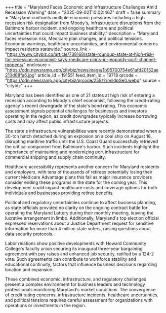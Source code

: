 +++
title = "Maryland Faces Economic and Infrastructure Challenges Amid Recession Warning"
date = "2025-09-02T10:02:46Z"
draft = false
summary = "Maryland confronts multiple economic pressures including a high recession risk designation from Moody's, infrastructure disruptions from the Baltimore harbor incident, and ongoing healthcare and political uncertainties that could impact business stability."
description = "Maryland faces recession risk, Medicare plan changes, and political tensions. Economic warnings, healthcare uncertainties, and environmental concerns impact residents statewide."
source_link = "https://www.citybiz.co/article/738168/state-roundup-state-at-high-risk-for-recession-economist-says-medicare-plans-in-jeopardy-port-channel-reopens/"
enclosure = "https://cdn.newsramp.app/citybiz/newsimage/1b95700754e61afd20152ae210d88fa6.jpg"
article_id = 191551
feed_item_id = 19718
qrcode = "https://cdn.newsramp.app/citybiz/qrcode/259/2/mildpGe0.webp"
source = "citybiz"
+++

<p>Maryland has been identified as one of 21 states at high risk of entering a recession according to Moody's chief economist, following the credit-rating agency's recent downgrade of the state's bond rating. This economic assessment signals potential challenges for businesses and investors operating in the region, as credit downgrades typically increase borrowing costs and may affect public infrastructure projects.</p><p>The state's infrastructure vulnerabilities were recently demonstrated when a 30-ton hatch detached during an explosion on a coal ship on August 18, disrupting maritime traffic until the U.S. Coast Guard successfully retrieved the critical component from Baltimore's harbor. Such incidents highlight the importance of maintaining and modernizing port infrastructure for commercial shipping and supply chain continuity.</p><p>Healthcare accessibility represents another concern for Maryland residents and employers, with tens of thousands of retirees potentially losing their current Medicare Advantage plans this fall as major insurance providers consider ending these programs in the state for the coming year. This development could impact healthcare costs and coverage options for both individuals and businesses providing retiree benefits.</p><p>Political and regulatory uncertainties continue to affect business planning, as state officials provided no clarity on the ongoing contract battle for operating the Maryland Lottery during their monthly meeting, leaving the lucrative arrangement in limbo. Additionally, Maryland's top election official expressed reservations about a Justice Department request for sensitive information for more than 4 million state voters, raising questions about data security protocols.</p><p>Labor relations show positive developments with Howard Community College's faculty union securing its inaugural three-year bargaining agreement with pay raises and enhanced job security, ratified by a 124-2 vote. Such agreements can contribute to workforce stability and educational continuity, factors that influence business decisions regarding location and expansion.</p><p>These combined economic, infrastructure, and regulatory challenges present a complex environment for business leaders and technology professionals monitoring Maryland's market conditions. The convergence of credit rating concerns, infrastructure incidents, healthcare uncertainties, and political tensions requires careful assessment for organizations with operations or investments in the region.</p>